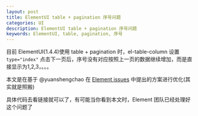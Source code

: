 ```yaml
---
layout: post
title: ElementUI table + pagination 序号问题
categories: UI
description: ElementUI table + pagination 序号问题
keywords: ElementUI, table, pagination, 序号
---
```


目前 ElementUI(1.4.4)使用 table + pagination 时，el-table-column 设置 `type="index"` 点击下一页后，序号没有对应按照上一页的数据继续增加，而是直接显示为1,2,3，。。。

本文是在基于 @yuanshengchao 在 [Element issues](https://github.com/ElemeFE/element/issues/1086) 中提出的方案进行优化(其实就是照搬)

具体代码去看链接就可以了，有可能当你看到本文时，Element 团队已经处理好这个问题了